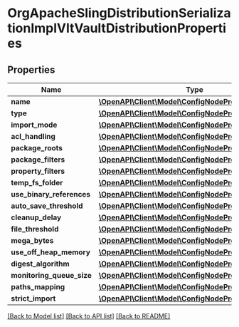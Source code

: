 # OrgApacheSlingDistributionSerializationImplVltVaultDistributionProperties

## Properties
Name | Type | Description | Notes
------------ | ------------- | ------------- | -------------
**name** | [**\OpenAPI\Client\Model\ConfigNodePropertyString**](ConfigNodePropertyString.md) |  | [optional] 
**type** | [**\OpenAPI\Client\Model\ConfigNodePropertyDropDown**](ConfigNodePropertyDropDown.md) |  | [optional] 
**import_mode** | [**\OpenAPI\Client\Model\ConfigNodePropertyString**](ConfigNodePropertyString.md) |  | [optional] 
**acl_handling** | [**\OpenAPI\Client\Model\ConfigNodePropertyString**](ConfigNodePropertyString.md) |  | [optional] 
**package_roots** | [**\OpenAPI\Client\Model\ConfigNodePropertyString**](ConfigNodePropertyString.md) |  | [optional] 
**package_filters** | [**\OpenAPI\Client\Model\ConfigNodePropertyArray**](ConfigNodePropertyArray.md) |  | [optional] 
**property_filters** | [**\OpenAPI\Client\Model\ConfigNodePropertyArray**](ConfigNodePropertyArray.md) |  | [optional] 
**temp_fs_folder** | [**\OpenAPI\Client\Model\ConfigNodePropertyString**](ConfigNodePropertyString.md) |  | [optional] 
**use_binary_references** | [**\OpenAPI\Client\Model\ConfigNodePropertyBoolean**](ConfigNodePropertyBoolean.md) |  | [optional] 
**auto_save_threshold** | [**\OpenAPI\Client\Model\ConfigNodePropertyInteger**](ConfigNodePropertyInteger.md) |  | [optional] 
**cleanup_delay** | [**\OpenAPI\Client\Model\ConfigNodePropertyInteger**](ConfigNodePropertyInteger.md) |  | [optional] 
**file_threshold** | [**\OpenAPI\Client\Model\ConfigNodePropertyInteger**](ConfigNodePropertyInteger.md) |  | [optional] 
**mega_bytes** | [**\OpenAPI\Client\Model\ConfigNodePropertyDropDown**](ConfigNodePropertyDropDown.md) |  | [optional] 
**use_off_heap_memory** | [**\OpenAPI\Client\Model\ConfigNodePropertyBoolean**](ConfigNodePropertyBoolean.md) |  | [optional] 
**digest_algorithm** | [**\OpenAPI\Client\Model\ConfigNodePropertyDropDown**](ConfigNodePropertyDropDown.md) |  | [optional] 
**monitoring_queue_size** | [**\OpenAPI\Client\Model\ConfigNodePropertyInteger**](ConfigNodePropertyInteger.md) |  | [optional] 
**paths_mapping** | [**\OpenAPI\Client\Model\ConfigNodePropertyArray**](ConfigNodePropertyArray.md) |  | [optional] 
**strict_import** | [**\OpenAPI\Client\Model\ConfigNodePropertyBoolean**](ConfigNodePropertyBoolean.md) |  | [optional] 

[[Back to Model list]](../README.md#documentation-for-models) [[Back to API list]](../README.md#documentation-for-api-endpoints) [[Back to README]](../README.md)


